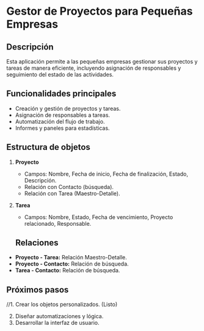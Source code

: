 # Gestor de Proyectos para Pequeñas Empresas

## Descripción
Esta aplicación permite a las pequeñas empresas gestionar sus proyectos y tareas de manera eficiente, incluyendo asignación de responsables y seguimiento del estado de las actividades.

## Funcionalidades principales
- Creación y gestión de proyectos y tareas.
- Asignación de responsables a tareas.
- Automatización del flujo de trabajo.
- Informes y paneles para estadísticas.

## Estructura de objetos
1. **Proyecto**
   - Campos: Nombre, Fecha de inicio, Fecha de finalización, Estado, Descripción.
   - Relación con Contacto (búsqueda).
   - Relación con Tarea (Maestro-Detalle).
2. **Tarea**
   - Campos: Nombre, Estado, Fecha de vencimiento, Proyecto relacionado, Responsable.

   ## Relaciones
- **Proyecto - Tarea:** Relación Maestro-Detalle.
- **Proyecto - Contacto:** Relación de búsqueda.
- **Tarea - Contacto:** Relación de búsqueda.


## Próximos pasos
//1. Crear los objetos personalizados. (Listo)


2. Diseñar automatizaciones y lógica.
3. Desarrollar la interfaz de usuario.